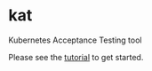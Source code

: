 # kat
Kubernetes Acceptance Testing tool

Please see the [tutorial](docs/tutorial.rst) to get started.
